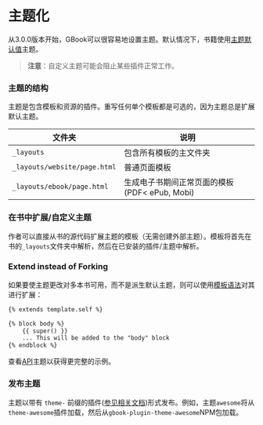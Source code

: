 # 主题化

从3.0.0版本开始，GBook可以很容易地设置主题。默认情况下，书籍使用[主题默认值](https://github.com/54dxs/gbook-plugin-theme-default)主题。

> **注意**：自定义主题可能会阻止某些插件正常工作。

### 主题的结构

主题是包含模板和资源的插件。重写任何单个模板都是可选的，因为主题总是扩展默认主题。

| 文件夹 | 说明 |
| -------- | ----------- |
| `_layouts` | 包含所有模板的主文件夹 |
| `_layouts/website/page.html` | 普通页面模板 |
| `_layouts/ebook/page.html` | 生成电子书期间正常页面的模板 (PDF< ePub, Mobi) |


### 在书中扩展/自定义主题

作者可以直接从书的源代码扩展主题的模板（无需创建外部主题）。模板将首先在书的`_layouts`文件夹中解析，然后在已安装的插件/主题中解析。

### Extend instead of Forking

如果要使主题更改对多本书可用，而不是派生默认主题，则可以使用[模板语法](../templating/README.md)对其进行扩展：

```html
{% extends template.self %}

{% block body %}
    {{ super() }}
    ... This will be added to the "body" block
{% endblock %}
```

查看[API](https://github.com/GitbookIO/theme-api)主题以获得更完整的示例。

### 发布主题

主题以带有 `theme-` 前缀的插件([参见相关文档](../plugins/README.md))形式发布。例如，主题`awesome`将从`theme-awesome`插件加载，然后从`gbook-plugin-theme-awesome`NPM包加载。
